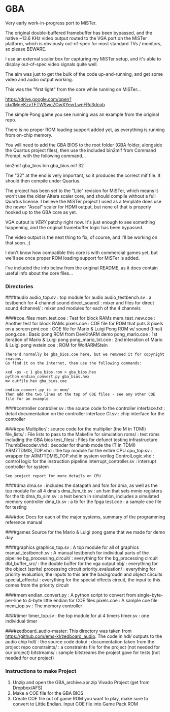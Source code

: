 # GBA

Very early work-in-progress port to MiSTer.

The original double-buffered framebuffer has been bypassed, and the native ~13.6 KHz video output routed to the VGA port on the MiSTer platform, which is obviously out-of-spec for most standard TVs / monitors, so please BEWARE.

I use an external scaler box for capturing my MiSTer setup, and it's able to display out-of-spec video signals quite well.

The aim was just to get the bulk of the code up-and-running, and get some video and audio output working.

This was the "first light" from the core while running on MiSTer...

https://drive.google.com/open?id=1MgeKzvTFTWSwcZOwXYevrLwnFRc3dcob

The simple Pong game you see running was an example from the original repo.

There is no proper ROM loading support added yet, as everything is running from on-chip memory.

You will need to add the GBA BIOS to the root folder (GBA folder, alongside the Quartus project files), then use the included bin2mif from Command Prompt, with the following command...

bin2mif gba_bios.bin gba_bios.mif 32

The "32" at the end is very important, so it produces the correct mif file. It should then compile under Quartus.

The project has been set to the "Lite" revision for MiSTer, which means it won't use the older Altera scaler core, and should compile without a full Quartus license. I believe the MiSTer project I used as a template does use the newer "Ascal" scaler for HDMI output, but none of that is properly hooked up to the GBA core as yet.

VGA output is *VERY* patchy right now. It's just enough to see something happening, and the original framebuffer logic has been bypassed.

The video output is the next thing to fix, of course, and I'll be working on that soon. ;)

I don't know how compatible this core is with commercial games yet, but we'll see once proper ROM loading support for MiSTer is added.

I've included the info below from the original README, as it does contain useful info about the core files...


### Directories
####audio
    audio_top.sv : top module for audio
    audio_testbench.sv : a testbench for 4 channel sound
    direct_sound/ : mixer and files for direct sound
    4channel/ : mixer and modules for each of the 4 channels
    
####coe_files
    mem_test.coe : Test for block RAMs
    mem_test_new.coe : Another test for block RAMs
    pixels.coe : COE file for ROM that puts 3 pixels on a screen
    pmt.coe : COE file for Mario & Luigi Pong ROM w/ sound (final)
    pong.coe : Basic pong ROM from DevKitARM demo
    pong_mario.coe : 1st iteration of Mario & Luigi pong
    pong_mario_txt.coe : 2nd interation of Mario & Luigi pong
    wstein.coe : ROM for WolfARMStein
    
    There'd normally be gba_bios.coe here, but we remvoed it for copyright reasons. 
    Go find it on the internet, then use the following commands:
    
    xxd -ps -c 1 gba_bios.rom > gba_bios.hex
    python endian_convert.py gba_bios.hex
    mv outfile.hex gba_bios.coe
    
    endian_convert.py is in mem/
    Then add the two lines at the top of COE files - see any other COE file for an example
    
####controller
    controller.sv : the source code fo the controller
    interface.txt : detail documentation on the controller interface
    CI.sv : chip interface for the controller
    
####cpu
    Multiplier/ : source code for the multiplier (the M in TDMI)
    file_lists/ : File lists to pass to the Makefile for simulation
    roms/ : test roms including the GBA bios
    test_files/ : Files for defunct testing infrastructure
    ThumbDecoder.vhd : decoder for thumb mode the (T in TDMI)
    ARM7TDMIS_TOP.vhd : the top module for the entire CPU
    cpu_top.sv : wrapper for ARM7TDMIS_TOP.vhd in system verilog
    ControlLogic.vhd : control logic for the instruction pipeline
    interrupt_controller.sv : Interrupt controller for system
    
    See project report for more details on CPU

####dma
    dma.sv : includes the datapath and fsm for dma, as well as the top module for all 4 dma's
    dma_fsm_tb.sv : an fsm that sets mmio registers for the tb
    dma_tb_sim.sv : a test bench in simulation, includes a simulated memory controller
    dma_tb.sv : a tb for the fpga
    test.coe : a sample coe file for testing
    
####doc
    Docs for each of the major systems, summary of the programming reference manual
    
####games
    Source for the Mario & Luigi pong game that we made for demo day
    
####graphics
    graphics_top.sv : A top module for all of graphics
    manual_testbench.sv : A manual testbench for individual parts of the pipeline
    bg_processing_circuit/ : everything for the bg_processing circuit 
    dbl_buffer_src/ : the double buffer for the vga output
    obj/ : everything for the object (sprite) processing circuit
    priority_evaluation/ : everything for priority evaluation, the inputs to this are the backgroudn and 
                            object circuits
    special_effects/ : everything for the special effects circuit, the input to this comes from the priority
                            circuit
                            
####mem
    endian_convert.py : A python script to convert from single-byte-per-line to 4-byte little endian for COE files
    pixels.coe : A sample coe file
    mem_top.sv : The memory controller
    
####timer
    timer_top.sv : the top module for al 4 timers
    timer.sv : one individual timer
    
####zedboard_audio-master:
    This directory was taken from https://github.com/ems-kl/zedboard_audio. The code in hdl/ outputs to 
    the audio chip
    hdl/ : the source code
    doku/ : documentation taken from the project repo
    constraints/ : a constraints file for the project (not needed for our project)
    bitstreams/ : sample bitstreams the project gave for tests (not needed for our project)


### Instructions to make Project
1. Unzip and open the GBA_archive.xpr.zip Vivado Project (get from Dropbox/AFS)
2. Make a COE file for the GBA BIOS
3. Create COE file out of game ROM you want to play, make sure to convert to Little Endian.
    Input COE file into Game Pack ROM 
